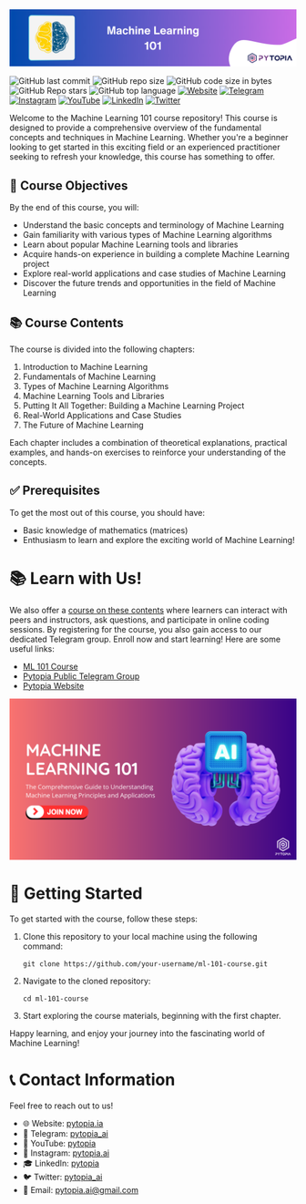 <img src="./images/banner.png" width="800">

![GitHub last commit](https://img.shields.io/github/last-commit/pytopia/machine-learning-101)
![GitHub repo size](https://img.shields.io/github/repo-size/pytopia/machine-learning-101)
![GitHub code size in bytes](https://img.shields.io/github/languages/code-size/pytopia/machine-learning-101)
![GitHub Repo stars](https://img.shields.io/github/stars/pytopia/machine-learning-101)
![GitHub top language](https://img.shields.io/github/languages/top/pytopia/machine-learning-101)
[![Website](https://img.shields.io/badge/Visit-Website-blue)](https://www.pytopia.ai)
[![Telegram](https://img.shields.io/badge/Join-Telegram-blue)](https://t.me/pytopia_ai)
[![Instagram](https://img.shields.io/badge/Follow-Instagram-red)](https://instagram.com/pytopia.ai)
[![YouTube](https://img.shields.io/badge/Subscribe-YouTube-red)](https://www.youtube.com/@pytopia)
[![LinkedIn](https://img.shields.io/badge/Follow-LinkedIn-blue)](https://linkedin.com/company/pytopia)
[![Twitter](https://img.shields.io/badge/Follow-Twitter-blue)](https://twitter.com/pytopia_ai)

Welcome to the Machine Learning 101 course repository! This course is designed to provide a comprehensive overview of the fundamental concepts and techniques in Machine Learning. Whether you're a beginner looking to get started in this exciting field or an experienced practitioner seeking to refresh your knowledge, this course has something to offer.

## 🎯 Course Objectives

By the end of this course, you will:

- Understand the basic concepts and terminology of Machine Learning
- Gain familiarity with various types of Machine Learning algorithms
- Learn about popular Machine Learning tools and libraries
- Acquire hands-on experience in building a complete Machine Learning project
- Explore real-world applications and case studies of Machine Learning
- Discover the future trends and opportunities in the field of Machine Learning

## 📚 Course Contents

The course is divided into the following chapters:

1. Introduction to Machine Learning
2. Fundamentals of Machine Learning
3. Types of Machine Learning Algorithms
4. Machine Learning Tools and Libraries
5. Putting It All Together: Building a Machine Learning Project
6. Real-World Applications and Case Studies
7. The Future of Machine Learning

Each chapter includes a combination of theoretical explanations, practical examples, and hands-on exercises to reinforce your understanding of the concepts.

## ✅ Prerequisites

To get the most out of this course, you should have:

- Basic knowledge of mathematics (matrices)
- Enthusiasm to learn and explore the exciting world of Machine Learning!

# 📚 Learn with Us!
We also offer a [course on these contents](https://www.pytopia.ai/courses/machine-learning-101) where learners can interact with peers and instructors, ask questions, and participate in online coding sessions. By registering for the course, you also gain access to our dedicated Telegram group. Enroll now and start learning! Here are some useful links:

- [ML 101 Course](https://www.pytopia.ai/courses/machine-learning-101)
- [Pytopia Public Telegram Group](https://t.me/pytopia_ai)
- [Pytopia Website](https://www.pytopia.ai/)

[<img src="./images/pytopia-course.png" width="800">](https://www.pytopia.ai/courses/machine-learning-101)

#  🚀 Getting Started

To get started with the course, follow these steps:

1. Clone this repository to your local machine using the following command:
   ```
   git clone https://github.com/your-username/ml-101-course.git
   ```

2. Navigate to the cloned repository:
   ```
   cd ml-101-course
   ```

3. Start exploring the course materials, beginning with the first chapter.

Happy learning, and enjoy your journey into the fascinating world of Machine Learning!

# 📞 Contact Information

Feel free to reach out to us!

- 🌐 Website: [pytopia.ia](https://www.pytopia.ai)
- 💬 Telegram: [pytopia_ai](https://t.me/pytopia_ai)
- 🎥 YouTube: [pytopia](https://www.youtube.com/c/pytopia)
- 📸 Instagram: [pytopia.ai](https://www.instagram.com/pytopia.ai)
- 🎓 LinkedIn: [pytopia](https://www.linkedin.com/in/pytopia)
- 🐦 Twitter: [pytopia_ai](https://twitter.com/pytopia_ai)
- 📧 Email: [pytopia.ai@gmail.com](mailto:pytopia.ai@gmail.com)
